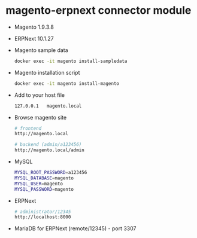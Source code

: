 # magento-erpnext connector module

- Magento 1.9.3.8
- ERPNext 10.1.27

- Magento sample data
    ```sh
    docker exec -it magento install-sampledata
    ```

- Magento installation script
    ```sh
    docker exec -it magento install-magento
    ```

- Add to your host file
    ```sh
    127.0.0.1   magento.local
    ```

- Browse magento site
    ```sh
    # frontend
    http://magento.local

    # backend (admin/a123456)
    http://magento.local/admin
    ```

- MySQL
    ```sh
    MYSQL_ROOT_PASSWORD=a123456
    MYSQL_DATABASE=magento
    MYSQL_USER=magento
    MYSQL_PASSWORD=magento
    ```

- ERPNext
    ```sh
    # administrator/12345
    http://localhost:8000
    ```

- MariaDB for ERPNext (remote/12345) - port 3307